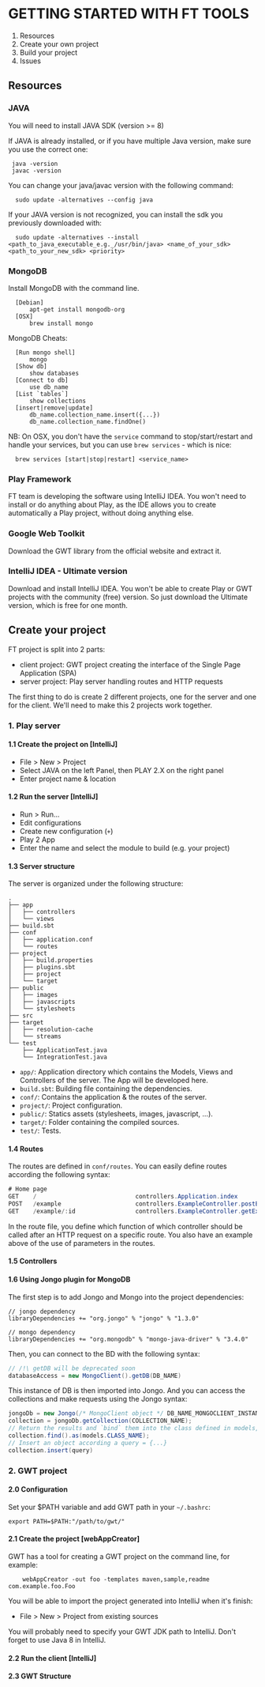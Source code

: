 GETTING STARTED WITH FT TOOLS
=============================

1. Resources
2. Create your own project
3. Build your project
4. Issues

Resources
---------

### JAVA

You will need to install JAVA SDK (version >= 8)

 If JAVA is already installed, or if you have multiple Java version, make sure you use the correct one:
 ```
  java -version
  javac -version
 ```

You can change your java/javac version with the following command:

```
  sudo update -alternatives --config java
```

If your JAVA version is not recognized, you can install the sdk you previously downloaded with:

```
  sudo update -alternatives --install <path_to_java_executable_e.g._/usr/bin/java> <name_of_your_sdk> <path_to_your_new_sdk> <priority>
```

### MongoDB

Install MongoDB with the command line.
```
  [Debian]
      apt-get install mongodb-org
  [OSX]
      brew install mongo
```
MongoDB Cheats:

```
  [Run mongo shell]
      mongo
  [Show db]
      show databases
  [Connect to db]
      use db_name
  [List `tables`]
      show collections
  [insert|remove|update]
      db_name.collection_name.insert({...})
      db_name.collection_name.findOne()
```

NB: On OSX, you don't have the `service` command to stop/start/restart and handle your services, but you can use `brew services` - which is nice:

```
  brew services [start|stop|restart] <service_name>
```

### Play Framework

FT team is developing the software using IntelliJ IDEA. You won't need to install or do anything about Play, as the IDE allows you to create automatically a Play project, without doing anything else.

### Google Web Toolkit

Download the GWT library from the official website and extract it.

### IntelliJ IDEA - Ultimate version

Download and install IntelliJ IDEA. You won't be able to create Play or GWT projects with the community (free) version. So just download the Ultimate version, which is free for one month.

Create your project
-------------------

FT project is split into 2 parts:

- client project: GWT project creating the interface of the Single Page Application (SPA)
- server project: Play server handling routes and HTTP requests

The first thing to do is create 2 different projects, one for the server and one for the client. We'll need to make this 2 projects work together.

### 1. Play server

#### 1.1 Create the project on [IntelliJ]

* File > New > Project
* Select JAVA on the left Panel, then PLAY 2.X on the right panel
* Enter project name & location

#### 1.2 Run the server [IntelliJ]

* Run > Run...
* Edit configurations
* Create new configuration (`+`)
* Play 2 App
* Enter the name and select the module to build (e.g. your project)

#### 1.3 Server structure

The server is organized under the following structure:

```
.
├── app
│   ├── controllers
│   └── views
├── build.sbt
├── conf
│   ├── application.conf
│   └── routes
├── project
│   ├── build.properties
│   ├── plugins.sbt
│   ├── project
│   └── target
├── public
│   ├── images
│   ├── javascripts
│   └── stylesheets
├── src
├── target
│   ├── resolution-cache
│   └── streams
└── test
    ├── ApplicationTest.java
    └── IntegrationTest.java
```

* `app/`: Application directory which contains the Models, Views and Controllers of the server. The App will be developed here.
* `build.sbt`: Building file containing the dependencies.
* `conf/`: Contains the application & the routes of the server.
* `project/`: Project configuration.
* `public/`: Statics assets (stylesheets, images, javascript, ...).
* `target/`: Folder containing the compiled sources.
* `test/`: Tests.

#### 1.4 Routes

The routes are defined in `conf/routes`. You can easily define routes according the following syntax:

```java
# Home page
GET    /                            controllers.Application.index
POST   /example                     controllers.ExampleController.postExample()
GET    /example/:id                 controllers.ExampleController.getExample(id: String)
```

In the route file, you define which function of which controller should be called after an HTTP request on a specific route. You also have an example above of the use of parameters in the routes.

#### 1.5 Controllers



#### 1.6 Using Jongo plugin for MongoDB

The first step is to add Jongo and Mongo into the project dependencies:

```
// jongo dependency
libraryDependencies += "org.jongo" % "jongo" % "1.3.0"

// mongo dependency
libraryDependencies += "org.mongodb" % "mongo-java-driver" % "3.4.0"
```

Then, you can connect to the BD with the following syntax:

```java
// /!\ getDB will be deprecated soon
databaseAccess = new MongoClient().getDB(DB_NAME)
```

This instance of DB is then imported into Jongo. And you can access the collections and make requests using the Jongo syntax:

```java
jongoDb = new Jongo(/* MongoClient object */ DB_NAME_MONGOCLIENT_INSTANCIED);
collection = jongoDb.getCollection(COLLECTION_NAME);
// Return the results and `bind` them into the class defined in models, of name CLASS_NAME
collection.find().as(models.CLASS_NAME);
// Insert an object according a query = {...}
collection.insert(query)
```

### 2. GWT project

#### 2.0 Configuration

Set your $PATH variable and add GWT path in your `~/.bashrc`:

```
export PATH=$PATH:"/path/to/gwt/"
```

#### 2.1 Create the project [webAppCreator]

GWT has a tool for creating a GWT project on the command line, for example:

```
    webAppCreator -out foo -templates maven,sample,readme com.example.foo.Foo
```

You will be able to import the project generated into IntelliJ when it's finish:

* File > New > Project from existing sources

You will probably need to specify your GWT JDK path to IntelliJ. Don't forget to use Java 8 in IntelliJ.

#### 2.2 Run the client [IntelliJ]



#### 2.3 GWT Structure
